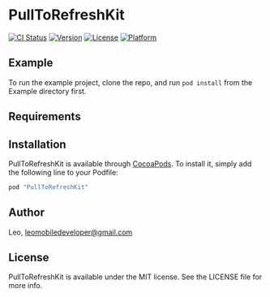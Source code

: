 # PullToRefreshKit

[![CI Status](http://img.shields.io/travis/Leo/PullToRefreshKit.svg?style=flat)](https://travis-ci.org/Leo/PullToRefreshKit)
[![Version](https://img.shields.io/cocoapods/v/PullToRefreshKit.svg?style=flat)](http://cocoapods.org/pods/PullToRefreshKit)
[![License](https://img.shields.io/cocoapods/l/PullToRefreshKit.svg?style=flat)](http://cocoapods.org/pods/PullToRefreshKit)
[![Platform](https://img.shields.io/cocoapods/p/PullToRefreshKit.svg?style=flat)](http://cocoapods.org/pods/PullToRefreshKit)

## Example

To run the example project, clone the repo, and run `pod install` from the Example directory first.

## Requirements

## Installation

PullToRefreshKit is available through [CocoaPods](http://cocoapods.org). To install
it, simply add the following line to your Podfile:

```ruby
pod "PullToRefreshKit"
```

## Author

Leo, leomobiledeveloper@gmail.com

## License

PullToRefreshKit is available under the MIT license. See the LICENSE file for more info.
